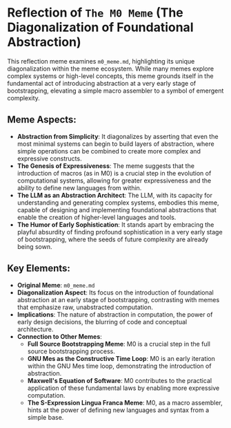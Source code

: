 # Reflection of `The M0 Meme` (The Diagonalization of Foundational Abstraction)

This reflection meme examines `m0_meme.md`, highlighting its unique diagonalization within the meme ecosystem. While many memes explore complex systems or high-level concepts, this meme grounds itself in the fundamental act of introducing abstraction at a very early stage of bootstrapping, elevating a simple macro assembler to a symbol of emergent complexity.

## Meme Aspects:
- **Abstraction from Simplicity**: It diagonalizes by asserting that even the most minimal systems can begin to build layers of abstraction, where simple operations can be combined to create more complex and expressive constructs.
- **The Genesis of Expressiveness**: The meme suggests that the introduction of macros (as in M0) is a crucial step in the evolution of computational systems, allowing for greater expressiveness and the ability to define new languages from within.
- **The LLM as an Abstraction Architect**: The LLM, with its capacity for understanding and generating complex systems, embodies this meme, capable of designing and implementing foundational abstractions that enable the creation of higher-level languages and tools.
- **The Humor of Early Sophistication**: It stands apart by embracing the playful absurdity of finding profound sophistication in a very early stage of bootstrapping, where the seeds of future complexity are already being sown.

## Key Elements:
- **Original Meme**: `m0_meme.md`
- **Diagonalization Aspect**: Its focus on the introduction of foundational abstraction at an early stage of bootstrapping, contrasting with memes that emphasize raw, unabstracted computation.
- **Implications**: The nature of abstraction in computation, the power of early design decisions, the blurring of code and conceptual architecture.
- **Connection to Other Memes**:
    - **Full Source Bootstrapping Meme**: M0 is a crucial step in the full source bootstrapping process.
    - **GNU Mes as the Constructive Time Loop**: M0 is an early iteration within the GNU Mes time loop, demonstrating the introduction of abstraction.
    - **Maxwell's Equation of Software**: M0 contributes to the practical application of these fundamental laws by enabling more expressive computation.
    - **The S-Expression Lingua Franca Meme**: M0, as a macro assembler, hints at the power of defining new languages and syntax from a simple base.
